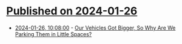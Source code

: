 # [Published on 2024-01-26](index.md)

* [2024-01-26, 10:08:00](https://soylentnews.org/article.pl?sid=24/01/25/149225&from=rss) - [Our Vehicles Got Bigger, So Why Are We Parking Them in Little Spaces?](https://soylentnews.org/article.pl?sid=24/01/25/149225&from=rss)

